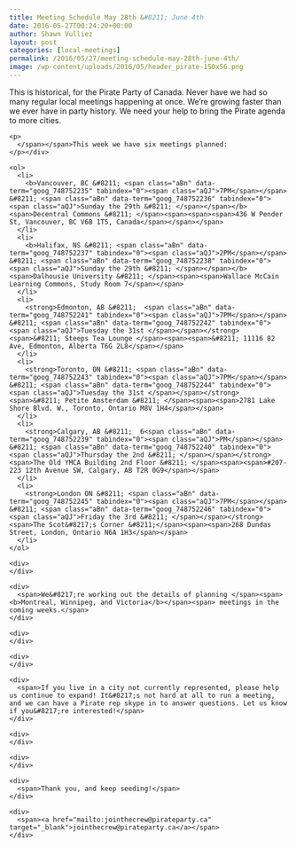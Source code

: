 ```yaml
---
title: Meeting Schedule May 28th &#8211; June 4th
date: 2016-05-27T00:24:20+00:00
author: Shawn Vulliez
layout: post
categories: [local-meetings]
permalink: /2016/05/27/meeting-schedule-may-28th-june-4th/
image: /wp-content/uploads/2016/05/header_pirate-150x56.png
---
```

<div>
  <p>
    <span><span>This is historical, for the Pirate Party of Canada. Never have we had so many regular local meetings happening at once. We&#8217;re growing faster than we ever have in party history. We need your help to bring the Pirate agenda to more cities.</p> 
    
    <p>
      </span></span>This week we have six meetings planned:
    </p></div> 
    
    <ol>
      <li>
        <b>Vancouver, BC &#8211; <span class="aBn" data-term="goog_748752235" tabindex="0"><span class="aQJ">7PM</span></span> &#8211; <span class="aBn" data-term="goog_748752236" tabindex="0"><span class="aQJ">Sunday the 29th &#8211; </span></span></b><span>Decentral Commons &#8211; </span><span><span><span>436 W Pender St, Vancouver, BC V6B 1T5, Canada</span></span></span>
      </li>
      <li>
        <b>Halifax, NS &#8211; <span class="aBn" data-term="goog_748752237" tabindex="0"><span class="aQJ">2PM</span></span> &#8211; <span class="aBn" data-term="goog_748752238" tabindex="0"><span class="aQJ">Sunday the 29th &#8211; </span></span></b><span>Dalhousie University &#8211; </span><span><span>Wallace McCain Learning Commons, Study Room 7</span></span>
      </li>
      <li>
        <strong>Edmonton, AB &#8211;  <span class="aBn" data-term="goog_748752241" tabindex="0"><span class="aQJ">7PM</span></span> &#8211; <span class="aBn" data-term="goog_748752242" tabindex="0"><span class="aQJ">Tuesday the 31st </span></span></strong><span>&#8211; Steeps Tea Lounge </span><span><span>&#8211; 11116 82 Ave, Edmonton, Alberta T6G 2L8</span></span>
      </li>
      <li>
        <strong>Toronto, ON &#8211; <span class="aBn" data-term="goog_748752243" tabindex="0"><span class="aQJ">7PM</span></span> &#8211; <span class="aBn" data-term="goog_748752244" tabindex="0"><span class="aQJ">Tuesday the 31st </span></span></strong><span>&#8211; Petite Amsterdam &#8211; </span><span><span>2781 Lake Shore Blvd. W., Toronto, Ontario M8V 1H4</span></span>
      </li>
      <li>
        <strong>Calgary, AB &#8211;  6<span class="aBn" data-term="goog_748752239" tabindex="0"><span class="aQJ">PM</span></span> &#8211; <span class="aBn" data-term="goog_748752240" tabindex="0"><span class="aQJ">Thursday the 2nd &#8211; </span></span></strong><span>The Old YMCA Building 2nd Floor &#8211; </span><span><span>#207-223 12th Avenue SW, Calgary, AB T2R 0G9</span></span>
      </li>
      <li>
        <strong>London ON &#8211; <span class="aBn" data-term="goog_748752245" tabindex="0"><span class="aQJ">7PM</span></span> &#8211; <span class="aBn" data-term="goog_748752246" tabindex="0"><span class="aQJ">Friday the 3rd &#8211; </span></span></strong><span>The Scot&#8217;s Corner &#8211;</span><span><span>268 Dundas Street, London, Ontario N6A 1H3</span></span>
      </li>
    </ol>
    
    <div>
    </div>
    
    <div>
      <span>We&#8217;re working out the details of planning </span><span><b>Montreal, Winnipeg, and Victoria</b></span><span> meetings in the coming weeks.</span>
    </div>
    
    <div>
    </div>
    
    <div>
    </div>
    
    <div>
      <span>If you live in a city not currently represented, please help us continue to expand! It&#8217;s not hard at all to run a meeting, and we can have a Pirate rep skype in to answer questions. Let us know if you&#8217;re interested!</span>
    </div>
    
    <div>
    </div>
    
    <div>
    </div>
    
    <div>
      <span>Thank you, and keep seeding!</span>
    </div>
    
    <div>
      <span><a href="mailto:jointhecrew@pirateparty.ca" target="_blank">jointhecrew@pirateparty.ca</a></span>
    </div>